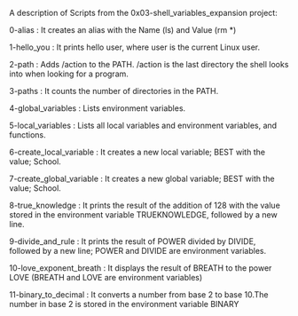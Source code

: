 A description of Scripts from the 0x03-shell_variables_expansion project:

0-alias : It creates an alias with the Name (ls) and Value (rm *)

1-hello_you : It prints hello user, where user is the current Linux user.

2-path : Adds /action to the PATH. /action is the last directory the shell looks into when looking for a program.

3-paths : It counts the number of directories in the PATH.

4-global_variables : Lists environment variables.

5-local_variables : Lists all local variables and environment variables, and functions.

6-create_local_variable : It creates a new local variable; BEST with the value; School.

7-create_global_variable : It creates a new global variable; BEST with the value; School. 

8-true_knowledge : It prints the result of the addition of 128 with the value stored in the environment variable TRUEKNOWLEDGE, followed by a new line.

9-divide_and_rule : It prints the result of POWER divided by DIVIDE, followed by a new line; POWER and DIVIDE are environment variables.

10-love_exponent_breath : It displays the result of BREATH to the power LOVE (BREATH and LOVE are environment variables)

11-binary_to_decimal : It converts a number from base 2 to base 10.The number in base 2 is stored in the environment variable BINARY
